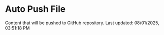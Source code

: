 # Auto Push File

Content that will be pushed to GitHub repository.
Last updated: 08/01/2025, 03:51:18 PM
